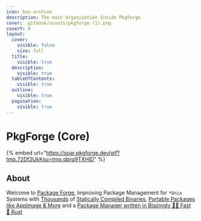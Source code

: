 ```yaml
---
icon: box-archive
description: The main Organization Inside PkgForge
cover: .gitbook/assets/pkgforge (1).png
coverY: 0
layout:
  cover:
    visible: false
    size: full
  title:
    visible: true
  description:
    visible: true
  tableOfContents:
    visible: true
  outline:
    visible: true
  pagination:
    visible: true
---
```


# PkgForge (Core)

{% embed url="https://soar.pkgforge.dev/gif?tmp.72Df2UkKsu=tmp.qbrg9TXHID" %}

## About

Welcome to [Package Forge](https://github.com/pkgforge), Improving Package Management for `*Unix` Systems with [Thousands](https://pkgs.pkgforge.dev/) of [Statically Compiled Binaries](formats/binaries/), [Portable Packages like AppImage & More](formats/packages/) and a [Package Manager written in Blazingly 🚀🚀 Fast 🦀 Rust](https://github.com/pkgforge/soar)
